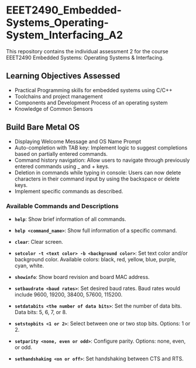 # EEET2490_Embedded-Systems_Operating-System_Interfacing_A2

This repository contains the individual assessment 2 for the course EEET2490 Embedded Systems: Operating Systems & Interfacing.

## Learning Objectives Assessed
- Practical Programming skills for embedded systems using C/C++
- Toolchains and project management
- Components and Development Process of an operating system
- Knowledge of Common Sensors

## Build Bare Metal OS
- Displaying Welcome Message and OS Name Prompt
- Auto-completion with TAB key: Implement logic to suggest completions based on partially entered commands.
- Command history navigation: Allow users to navigate through previously entered commands using _ and + keys.
- Deletion in commands while typing in console: Users can now delete characters in their command input by using the backspace or delete keys. 
- Implement specific commands as described.

### Available Commands and Descriptions
- **`help`**: Show brief information of all commands. 

- **`help <command_name>`**: Show full information of a specific command.

- **`clear`**: Clear screen.

- **`setcolor -t <text color> -b <background color>`**: Set text color and/or background color. Available colors: black, red, yellow, blue, purple, cyan, white.

- **`showinfo`**: Show board revision and board MAC address.

- **`setbaudrate <baud rates>`**: Set desired baud rates. Baud rates would include 9600, 19200, 38400, 57600, 115200.

- **`setdatabits <the number of data bits>`**: Set the number of data bits. Data bits: 5, 6, 7, or 8.

- **`setstopbits <1 or 2>`**: Select between one or two stop bits. Options: 1 or 2.

- **`setparity <none, even or odd>`**: Configure parity. Options: none, even, or odd.

- **`sethandshaking <on or off>`**: Set handshaking between CTS and RTS.